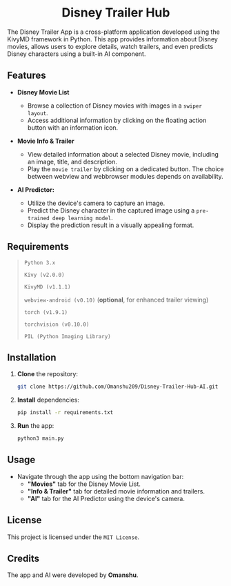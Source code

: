 <div align = "center">
  <h1>
    Disney Trailer Hub
  </h1>
</div>

The Disney Trailer App is a cross-platform application developed using the KivyMD framework in Python. This app provides information about Disney movies, allows users to explore details, watch trailers, and even predicts Disney characters using a built-in AI component.

## Features

- **Disney Movie List**
  - Browse a collection of Disney movies with images in a `swiper layout`.
  - Access additional information by clicking on the floating action button with an information icon.

- **Movie Info & Trailer**
  - View detailed information about a selected Disney movie, including an image, title, and description.
  - Play the `movie trailer` by clicking on a dedicated button. The choice between webview and webbrowser modules depends on availability.

- **AI Predictor:**
  - Utilize the device's camera to capture an image.
  - Predict the Disney character in the captured image using a `pre-trained deep learning model`.
  - Display the prediction result in a visually appealing format.

## Requirements

> `Python 3.x`
>
> `Kivy (v2.0.0)`
>
> `KivyMD (v1.1.1)`
>
> `webview-android (v0.10)` (**optional**, for enhanced trailer viewing)
>
> `torch (v1.9.1)`
>
> `torchvision (v0.10.0)`
>
> `PIL (Python Imaging Library)`

## Installation

1. **Clone** the repository:

    ```bash
    git clone https://github.com/Omanshu209/Disney-Trailer-Hub-AI.git
    ```

2. **Install** dependencies:

    ```bash
    pip install -r requirements.txt
    ```

3. **Run** the app:

    ```bash
    python3 main.py
    ```

## Usage

- Navigate through the app using the bottom navigation bar:
  - **"Movies"** tab for the Disney Movie List.
  - **"Info & Trailer"** tab for detailed movie information and trailers.
  - **"AI"** tab for the AI Predictor using the device's camera.

## License

This project is licensed under the `MIT License`.

## Credits
The app and AI were developed by **Omanshu**.
